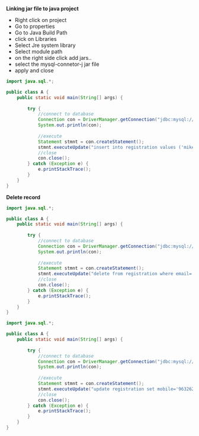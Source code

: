 **Linking jar file to java project**
* Right click on project
* Go to properties
* Go to Java Build Path
* click on Libraries
* Select Jre system library 
* Select module path
* on the right side click add jars..
* select the mysql-connetor-j jar file 
* apply and close

```java
import java.sql.*;

public class A {
	public static void main(String[] args) {
		
		try {
			//connect to database
			Connection con = DriverManager.getConnection("jdbc:mysql://localhost:3306/nov_db","root","system");
			System.out.println(con);
			
			//execute 
			Statement stmnt = con.createStatement();
			stmnt.executeUpdate("insert into registration values ('mike', 'chennai', 'mike@gmail.com', '123456789')");
			//close
			con.close();
		} catch (Exception e) {
			e.printStackTrace();
		}
	}
}

```
**Delete record**
```java
import java.sql.*;

public class A {
	public static void main(String[] args) {
		
		try {
			//connect to database
			Connection con = DriverManager.getConnection("jdbc:mysql://localhost:3306/nov_db","root","system");
			System.out.println(con);
			
			//execute 
			Statement stmnt = con.createStatement();
			stmnt.executeUpdate("delete from registration where email='mike@gmail.com' " );
			//close
			con.close();
		} catch (Exception e) {
			e.printStackTrace();
		}
	}
}

```

```java
import java.sql.*;

public class A {
	public static void main(String[] args) {
		
		try {
			//connect to database
			Connection con = DriverManager.getConnection("jdbc:mysql://localhost:3306/nov_db","root","system");
			System.out.println(con);
			
			//execute 
			Statement stmnt = con.createStatement();
			stmnt.executeUpdate("update registration set mobile='9632629455' where email='adam@gmail.com' " );
			//close
			con.close();
		} catch (Exception e) {
			e.printStackTrace();
		}
	}
}
```